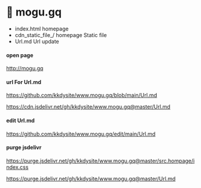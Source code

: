 # 🍄 mogu.gq

- index.html      homepage
- cdn_static_file_/    homepage Static file
- Url.md          Url update

#### open page

http://mogu.gq

#### url For Url.md

https://github.com/kkdysite/www.mogu.gq/blob/main/Url.md

https://cdn.jsdelivr.net/gh/kkdysite/www.mogu.gq@master/Url.md

#### edit Url.md
https://github.com/kkdysite/www.mogu.gq/edit/main/Url.md

####  purge jsdelivr

https://purge.jsdelivr.net/gh/kkdysite/www.mogu.gq@master/src.hompage/index.css

https://purge.jsdelivr.net/gh/kkdysite/www.mogu.gq@master/Url.md

